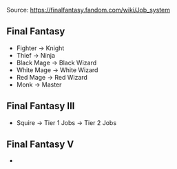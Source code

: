 
Source: https://finalfantasy.fandom.com/wiki/Job_system

## Final Fantasy
- Fighter -> Knight
- Thief -> Ninja
- Black Mage -> Black Wizard
- White Mage -> White Wizard
- Red Mage -> Red Wizard
- Monk -> Master

## Final Fantasy III
- Squire -> Tier 1 Jobs -> Tier 2 Jobs

## Final Fantasy V
- 
